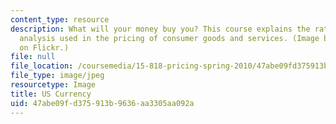 ```yaml
---
content_type: resource
description: What will your money buy you? This course explains the rationale and
  analysis used in the pricing of consumer goods and services. (Image by Daniel Borman
  on Flickr.)
file: null
file_location: /coursemedia/15-818-pricing-spring-2010/47abe09fd375913b9636aa3305aa092a_15-818s10.jpg
file_type: image/jpeg
resourcetype: Image
title: US Currency
uid: 47abe09f-d375-913b-9636-aa3305aa092a
---
```

